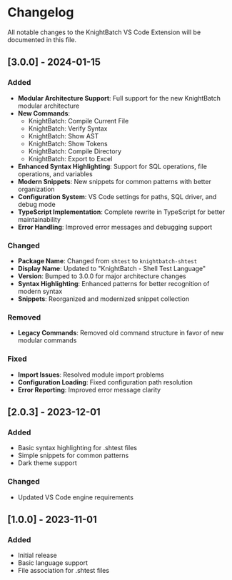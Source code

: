 # Changelog

All notable changes to the KnightBatch VS Code Extension will be documented in this file.

## [3.0.0] - 2024-01-15

### Added
- **Modular Architecture Support**: Full support for the new KnightBatch modular architecture
- **New Commands**: 
  - KnightBatch: Compile Current File
  - KnightBatch: Verify Syntax
  - KnightBatch: Show AST
  - KnightBatch: Show Tokens
  - KnightBatch: Compile Directory
  - KnightBatch: Export to Excel
- **Enhanced Syntax Highlighting**: Support for SQL operations, file operations, and variables
- **Modern Snippets**: New snippets for common patterns with better organization
- **Configuration System**: VS Code settings for paths, SQL driver, and debug mode
- **TypeScript Implementation**: Complete rewrite in TypeScript for better maintainability
- **Error Handling**: Improved error messages and debugging support

### Changed
- **Package Name**: Changed from `shtest` to `knightbatch-shtest`
- **Display Name**: Updated to "KnightBatch - Shell Test Language"
- **Version**: Bumped to 3.0.0 for major architecture changes
- **Syntax Highlighting**: Enhanced patterns for better recognition of modern syntax
- **Snippets**: Reorganized and modernized snippet collection

### Removed
- **Legacy Commands**: Removed old command structure in favor of new modular commands

### Fixed
- **Import Issues**: Resolved module import problems
- **Configuration Loading**: Fixed configuration path resolution
- **Error Reporting**: Improved error message clarity

## [2.0.3] - 2023-12-01

### Added
- Basic syntax highlighting for .shtest files
- Simple snippets for common patterns
- Dark theme support

### Changed
- Updated VS Code engine requirements

## [1.0.0] - 2023-11-01

### Added
- Initial release
- Basic language support
- File association for .shtest files
